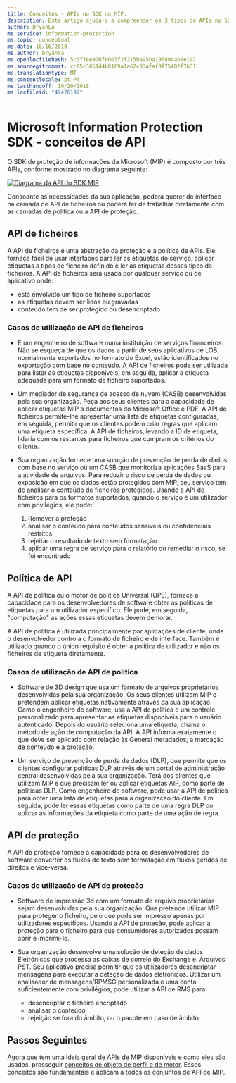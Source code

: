 ```yaml
---
title: Conceitos - APIs no SDK do MIP.
description: Este artigo ajuda-o a compreender os 3 tipos de APIs no SDK do MIP, como estão relacionadas e casos de utilização para uso de cada.
author: BryanLa
ms.service: information-protection
ms.topic: conceptual
ms.date: 10/16/2018
ms.author: bryanla
ms.openlocfilehash: 5c3f7ee97bfe003f2f215ba95ba196894ab8e197
ms.sourcegitcommit: cc65c3851d4b8169a1a62c83afaf0f75402f7631
ms.translationtype: MT
ms.contentlocale: pt-PT
ms.lasthandoff: 10/20/2018
ms.locfileid: "49476192"
---
```

# <a name="microsoft-information-protection-sdk---api-concepts"></a>Microsoft Information Protection SDK - conceitos de API

O SDK de proteção de informações da Microsoft (MIP) é composto por três APIs, conforme mostrado no diagrama seguinte:

[![Diagrama da API do SDK MIP](media/concept-apis-use-cases/mip-sdk-components.png)](media/concept-apis-use-cases/mip-sdk-components.png#lightbox)

Consoante as necessidades da sua aplicação, poderá querer de interface na camada de API de ficheiros ou poderá ter de trabalhar diretamente com as camadas de política ou a API de proteção.

## <a name="file-api"></a>API de ficheiros

A API de ficheiros é uma abstração da proteção e a política de APIs. Ele fornece fácil de usar interfaces para ler as etiquetas do serviço, aplicar etiquetas a tipos de ficheiro definido e ler as etiquetas desses tipos de ficheiros. A API de ficheiros será usada por qualquer serviço ou de aplicativo onde:

- está envolvido um tipo de ficheiro suportados
- as etiquetas devem ser lidos ou gravadas
- conteúdo tem de ser protegido ou desencriptado

### <a name="file-api-use-cases"></a>Casos de utilização de API de ficheiros

- É um engenheiro de software numa instituição de serviços financeiros. Não se esqueça de que os dados a partir de seus aplicativos de LOB, normalmente exportados no formato do Excel, estão identificados no exportação com base no conteúdo. A API de ficheiros pode ser utilizada para listar as etiquetas disponíveis, em seguida, aplicar a etiqueta adequada para um formato de ficheiro suportados.

- Um mediador de segurança de acesso de nuvem (CASB) desenvolvidas pela sua organização. Peça aos seus clientes para a capacidade de aplicar etiquetas MIP a documentos do Microsoft Office e PDF. A API de ficheiros permite-lhe apresentar uma lista de etiquetas configuradas, em seguida, permitir que os clientes podem criar regras que aplicam uma etiqueta específica. A API de ficheiros, levando a ID de etiqueta, lidaria com os restantes para ficheiros que cumpram os critérios do cliente.

- Sua organização fornece uma solução de prevenção de perda de dados com base no serviço ou um CASB que monitoriza aplicações SaaS para a atividade de arquivos. Para reduzir o risco de perda de dados ou exposição em que os dados estão protegidos com MIP, seu serviço tem de analisar o conteúdo de ficheiros protegidos. Usando a API de ficheiros para os formatos suportados, quando o serviço é um utilizador com privilégios, ele pode:

  1. Remover a proteção
  2. analisar o conteúdo para conteúdos sensíveis ou confidenciais restritos
  3. rejeitar o resultado de texto sem formatação
  4. aplicar uma regra de serviço para o relatório ou remediar o risco, se foi encontrado

## <a name="policy-api"></a>Política de API

A API de política ou o motor de política Universal (UPE), fornece a capacidade para os desenvolvedores de software obter as políticas de etiquetas para um utilizador específico. Ele pode, em seguida, "computação" as ações essas etiquetas devem demorar.

A API de política é utilizada principalmente por aplicações de cliente, onde o desenvolvedor controla o formato de ficheiro e de interface. Também é utilizado quando o único requisito é obter a política de utilizador e não os ficheiros de etiqueta diretamente. 

### <a name="policy-api-use-cases"></a>Casos de utilização de API de política

- Software de 3D design que usa um formato de arquivos proprietários desenvolvidas pela sua organização. Os seus clientes utilizam MIP e pretendem aplicar etiquetas nativamente através da sua aplicação. Como o engenheiro de software, usa a API de política e um controle personalizado para apresentar as etiquetas disponíveis para o usuário autenticado. Depois do usuário seleciona uma etiqueta, chama o método de ação de computação da API. A API informa exatamente o que deve ser aplicado com relação às General metadados, a marcação de conteúdo e a proteção.

- Um serviço de prevenção de perda de dados (DLP), que permite que os clientes configurar políticas DLP através de um portal de administração central desenvolvidas pela sua organização. Terá dos clientes que utilizam MIP e que precisam ler ou aplicar etiquetas AIP, como parte de políticas DLP. Como engenheiro de software, pode usar a API de política para obter uma lista de etiquetas para a organização do cliente. Em seguida, pode ler essas etiquetas como parte de uma regra DLP ou aplicar as informações da etiqueta como parte de uma ação de regra.

## <a name="protection-api"></a>API de proteção

A API de proteção fornece a capacidade para os desenvolvedores de software converter os fluxos de texto sem formatação em fluxos geridos de direitos e vice-versa.

### <a name="protection-api-use-cases"></a>Casos de utilização de API de proteção

- Software de impressão 3d com um formato de arquivo proprietárias sejam desenvolvidas pela sua organização. Que pretende utilizar MIP para proteger o ficheiro, pelo que pode ser impresso apenas por utilizadores específicos. Usando a API de proteção, pode aplicar a proteção para o ficheiro para que consumidores autorizados possam abrir e imprimi-lo. 

- Sua organização desenvolve uma solução de deteção de dados Eletrónicos que processa as caixas de correio do Exchange e. Arquivos PST. Seu aplicativo precisa permitir que os utilizadores desencriptar mensagens para executar a deteção de dados eletrónicos. Utilizar um analisador de mensagens/RPMSG personalizada e uma conta suficientemente com privilégios, pode utilizar a API de RMS para:
  - desencriptar o ficheiro encriptado
  - analisar o conteúdo
  - rejeição se fora do âmbito, ou o pacote em caso de âmbito

## <a name="next-steps"></a>Passos Seguintes

Agora que tem uma ideia geral de APIs de MIP disponíveis e como eles são usados, prosseguir [conceitos de objeto de perfil e de motor](concept-profile-engine-cpp.md). Esses conceitos são fundamentais e aplicam a todos os conjuntos de API de MIP.